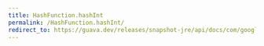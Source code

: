 ```yaml
---
title: HashFunction.hashInt
permalink: /HashFunction.hashInt/
redirect_to: https://guava.dev/releases/snapshot-jre/api/docs/com/google/common/hash/HashFunction.html#hashInt-int-
---
```

